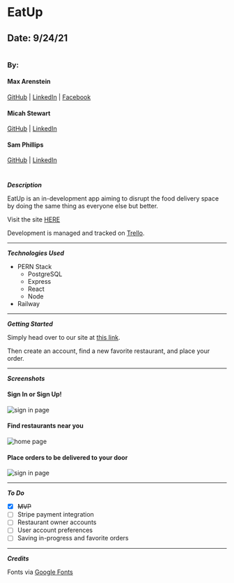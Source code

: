 # EatUp

## Date: 9/24/21

#

### By:

#### Max Arenstein

[GitHub](https://github.com/mistermindx) | [LinkedIn](https://www.linkedin.com/in/max-arenstein/) | [Facebook](https://www.facebook.com/max.arenstein/)

#### Micah Stewart

[GitHub](https://github.com/thrillisreal) | [LinkedIn](https://www.linkedin.com/in/micahdstewart/)

#### Sam Phillips

[GitHub](https://github.com/samkphillips) | [LinkedIn](https://www.linkedin.com/in/sam-k-phillips/)

#

**_Description_**

EatUp is an in-development app aiming to disrupt the food delivery space by doing the same thing as everyone else but better.

Visit the site [HERE](https://eatup-production.up.railway.app/)

Development is managed and tracked on [Trello](https://trello.com/b/mRr49Es9/eat-up-app).

---

**_Technologies Used_**

- PERN Stack
  - PostgreSQL
  - Express
  - React
  - Node
- Railway

---

**_Getting Started_**

Simply head over to our site at [this link](https://eatup-production.up.railway.app/).

Then create an account, find a new favorite restaurant, and place your order.

---

**_Screenshots_**

#### Sign In or Sign Up!

![sign in page](/Screenshots/signin.png)

#### Find restaurants near you

![home page](/Screenshots/homepage.png)

#### Place orders to be delivered to your door

![sign in page](/Screenshots/neworder.png)

---

**_To Do_**

- [x] ~~MVP~~
- [ ] Stripe payment integration
- [ ] Restaurant owner accounts
- [ ] User account preferences
- [ ] Saving in-progress and favorite orders

---

**_Credits_**

Fonts via [Google Fonts](https://fonts.google.com/)
